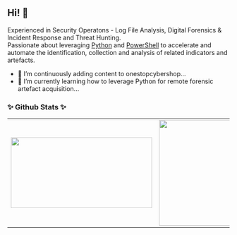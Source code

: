 ## Hi! 👋

Experienced in Security Operatons - Log File Analysis, Digital Forensics & Incident Response and  Threat Hunting.<br>
Passionate about leveraging [Python](https://www.python.org/) and [PowerShell](https://docs.microsoft.com/en-gb/powershell/) to accelerate and automate the identification, collection and analysis of related indicators and artefacts.

- 🔭 I’m continuously adding content to onestopcybershop...
- 🌱 I’m currently learning how to leverage Python for remote forensic artefact acquisition...

### ✨ Github Stats ✨
<center>
<table border:transparent cellspacing="0" cellpadding="0">
  <tr>
      <td><img width="320px" height="160px" align="center" src="https://github-readme-stats.vercel.app/api/top-langs/?username=ezaspy&layout=compact&theme=radical&langs_count=10&hide=php,css&count_private=true&" /></td>
      <td><img width="438px" height="240px" align="center" src="https://github-readme-stats.vercel.app/api?username=ezaspy&theme=radical&show_icons=true&hide=prs" /></td>
  </tr>
</table>
</center>

<!--
- 🔭 I’m currently working on ...
- 🌱 I’m currently learning ...
- 👯 I’m looking to collaborate on ...
- 🤔 I’m looking for help with ...
- 💬 Ask me about ...
- 📫 How to reach me: ...
- 😄 Pronouns: ...
- ⚡ Fun fact: ...
-->
